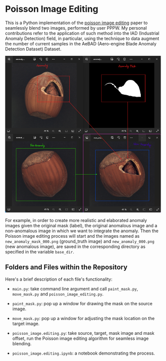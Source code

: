 # Poisson Image Editing

This is a Python implementation of the [poisson image editing](https://www.cs.virginia.edu/~connelly/class/2014/comp_photo/proj2/poisson.pdf) paper to seamlessly blend two images, performed by user PPPW. My personal contributions refer to the application of such method into the IAD (Industrial Anomaly Detection) field, in particular, using the technique to data augment the number of current samples in the AeBAD (Aero-engine Blade Anomaly Detection Dataset) Dataset. 

![](figs/example1/Poisson_Editing_Example_Hazelnut.png)

For example, in order to create more realistic and elaborated anomaly images given the original mask (label), the original anomalous image and a non-anomalous image in which we want to integrate the anomaly. Then the Poisson image editing process will start and the images named as `new_anomaly_mask_000.png` (ground_truth image) and `new_anomaly_000.png` (new anomalous image), are saved in the corresponding directory as specified in the variable `base_dir`. 


## Folders and Files within the Repository
Here's a brief description of each file's functionality:

* `main.py`: take command line argument and call `paint_mask.py`, `move_mask.py` and `poisson_image_editing.py`. 

* `paint_mask.py`: pop up a window for drawing the mask on the source image.

* `move_mask.py`: pop up a window for adjusting the mask location on the target image.

* `poisson_image.editing.py`: take source, target, mask image and mask offset, run the Poisson image editing algorithm for seamless image blending. 

* `poisson_image.editing.ipynb`: a notebook demonstrating the process. 

